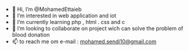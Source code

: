 - 👋 Hi, I’m @MohamedEttaieb
- 👀 I’m interested in web application and iot 
- 🌱 I’m currently learning php , html . css and c 
- 💞️ I’m looking to collaborate on project wich can solve the problem of blood donation 
- 📫 to reach me om e-mail : mohamed.sendi10@gmail.com 

<!---
MohamedEttaieb/MohamedEttaieb is a ✨ special ✨ repository because its `README.md` (this file) appears on your GitHub profile.
You can click the Preview link to take a look at your changes.
--->
